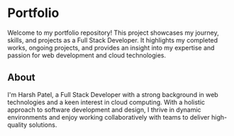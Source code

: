 # Portfolio

Welcome to my portfolio repository! This project showcases my journey, skills, and projects as a Full Stack Developer. It highlights my completed works, ongoing projects, and provides an insight into my expertise and passion for web development and cloud technologies.

## About
I'm Harsh Patel, a Full Stack Developer with a strong background in web technologies and a keen interest in cloud computing. With a holistic approach to software development and design, I thrive in dynamic environments and enjoy working collaboratively with teams to deliver high-quality solutions.
